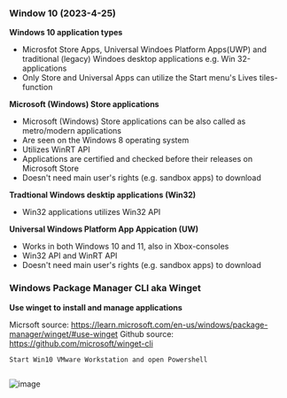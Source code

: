 ### Window 10 (2023-4-25)

**Windows 10 application types**

- Microsfot Store Apps, Universal Windoes Platform Apps(UWP) and traditional (legacy) Windoes desktop applications e.g. Win 32-applications 
- Only Store and Universal Apps can utilize the Start menu's Lives tiles- function

**Microsoft (Windows) Store applications**

- Microsoft (Windows) Store applications can be also called as metro/modern applications
- Are seen on the Windows 8 operating system
- Utilizes WinRT API 
- Applications are certified and checked before their releases on Microsoft Store 
- Doesn't need main user's rights (e.g. sandbox apps) to download 

**Tradtional Windows desktip applications (Win32)**
- Win32 applications utilizes Win32 API

**Universal Windows Platform App Appication (UW)**
- Works in both Windows 10 and 11, also in Xbox-consoles
- Win32 API and WinRT API
- Doesn't need main user's rights (e.g. sandbox apps) to download 



### Windows Package Manager CLI aka Winget 


**Use winget to install and manage applications**

Micrsoft source: https://learn.microsoft.com/en-us/windows/package-manager/winget/#use-winget 
Github source: https://github.com/microsoft/winget-cli


```
Start Win10 VMware Workstation and open Powershell


```

![image](https://user-images.githubusercontent.com/19546253/234200041-da0a6f86-1a41-4b23-b3de-d6977a55b928.png)


